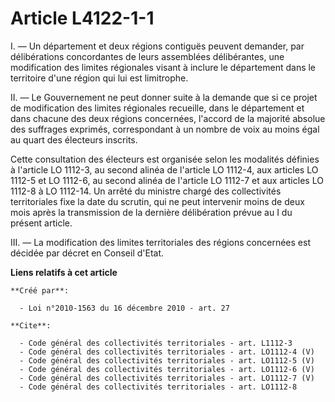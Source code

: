 # Article L4122-1-1

I. ― Un département et deux régions contiguës peuvent demander, par délibérations concordantes de leurs assemblées
délibérantes, une modification des limites régionales visant à inclure le département dans le territoire d'une région qui lui
est limitrophe. 

II. ― Le Gouvernement ne peut donner suite à la demande que si ce projet de modification des limites régionales recueille,
dans le département et dans chacune des deux régions concernées, l'accord de la majorité absolue des suffrages exprimés,
correspondant à un nombre de voix au moins égal au quart des électeurs inscrits. 

Cette consultation des électeurs est organisée selon les modalités définies à l'article LO 1112-3, au second alinéa de
l'article LO 1112-4, aux articles LO 1112-5 et LO 1112-6, au second alinéa de l'article LO 1112-7 et aux articles LO 1112-8 à
LO 1112-14. Un arrêté du ministre chargé des collectivités territoriales fixe la date du scrutin, qui ne peut intervenir
moins de deux mois après la transmission de la dernière délibération prévue au I du présent article. 

III. ― La modification des limites territoriales des régions concernées est décidée par décret en Conseil d'Etat.

**Liens relatifs à cet article**

	**Créé par**:

	  - Loi n°2010-1563 du 16 décembre 2010 - art. 27

	**Cite**:

	  - Code général des collectivités territoriales - art. L1112-3
	  - Code général des collectivités territoriales - art. LO1112-4 (V)
	  - Code général des collectivités territoriales - art. LO1112-5 (V)
	  - Code général des collectivités territoriales - art. LO1112-6 (V)
	  - Code général des collectivités territoriales - art. LO1112-7 (V)
	  - Code général des collectivités territoriales - art. LO1112-8
